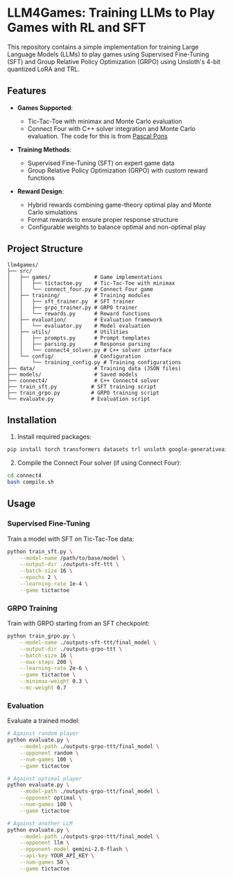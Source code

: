 # LLM4Games: Training LLMs to Play Games with RL and SFT

This repository contains a simple implementation for training Large Language Models (LLMs) to play games using Supervised Fine-Tuning (SFT) and Group Relative Policy Optimization (GRPO) using Unsloth's 4-bit quantized LoRA and TRL.

## Features

- **Games Supported**:
  - Tic-Tac-Toe with minimax and Monte Carlo evaluation
  - Connect Four with C++ solver integration and Monte Carlo evaluation. The code for this is from [Pascal Pons](https://github.com/PascalPons/connect4)

- **Training Methods**:
  - Supervised Fine-Tuning (SFT) on expert game data
  - Group Relative Policy Optimization (GRPO) with custom reward functions

- **Reward Design**:
  - Hybrid rewards combining game-theory optimal play and Monte Carlo simulations
  - Format rewards to ensure proper response structure
  - Configurable weights to balance optimal and non-optimal play

## Project Structure

```
llm4games/
├── src/
│   ├── games/              # Game implementations
│   │   ├── tictactoe.py    # Tic-Tac-Toe with minimax
│   │   └── connect_four.py # Connect Four game
│   ├── training/           # Training modules
│   │   ├── sft_trainer.py  # SFT trainer
│   │   ├── grpo_trainer.py # GRPO trainer
│   │   └── rewards.py      # Reward functions
│   ├── evaluation/         # Evaluation framework
│   │   └── evaluator.py    # Model evaluation
│   ├── utils/              # Utilities
│   │   ├── prompts.py      # Prompt templates
│   │   ├── parsing.py      # Response parsing
│   │   └── connect4_solver.py # C++ solver interface
│   └── config/             # Configuration
│       └── training_config.py # Training configurations
├── data/                   # Training data (JSON files)
├── models/                 # Saved models
├── connect4/               # C++ Connect4 solver
├── train_sft.py           # SFT training script
├── train_grpo.py          # GRPO training script
└── evaluate.py            # Evaluation script
```

## Installation

1. Install required packages:
```bash
pip install torch transformers datasets trl unsloth google-generativeai
```

2. Compile the Connect Four solver (if using Connect Four):
```bash
cd connect4
bash compile.sh
```

## Usage

### Supervised Fine-Tuning

Train a model with SFT on Tic-Tac-Toe data:

```bash
python train_sft.py \
    --model-name /path/to/base/model \
    --output-dir ./outputs-sft-ttt \
    --batch-size 16 \
    --epochs 2 \
    --learning-rate 1e-4 \
    --game tictactoe
```

### GRPO Training

Train with GRPO starting from an SFT checkpoint:

```bash
python train_grpo.py \
    --model-name ./outputs-sft-ttt/final_model \
    --output-dir ./outputs-grpo-ttt \
    --batch-size 16 \
    --max-steps 200 \
    --learning-rate 2e-6 \
    --game tictactoe \
    --minimax-weight 0.3 \
    --mc-weight 0.7
```

### Evaluation

Evaluate a trained model:

```bash
# Against random player
python evaluate.py \
    --model-path ./outputs-grpo-ttt/final_model \
    --opponent random \
    --num-games 100 \
    --game tictactoe

# Against optimal player
python evaluate.py \
    --model-path ./outputs-grpo-ttt/final_model \
    --opponent optimal \
    --num-games 100 \
    --game tictactoe

# Against another LLM
python evaluate.py \
    --model-path ./outputs-grpo-ttt/final_model \
    --opponent llm \
    --opponent-model gemini-2.0-flash \
    --api-key YOUR_API_KEY \
    --num-games 50 \
    --game tictactoe
```
